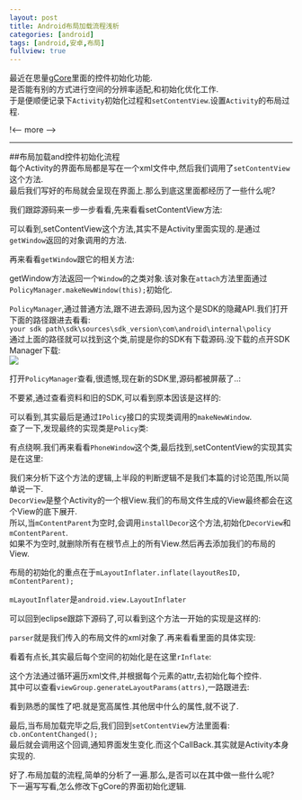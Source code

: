 ```yaml
---
layout: post
title: Android布局加载流程浅析
categories: [android]
tags: [android,安卓,布局]
fullview: true
---
```


最近在思量[gCore](https://github.com/gulup/gCore)里面的控件初始化功能.      
是否能有别的方式进行空间的分辨率适配,和初始化优化工作.      
于是便顺便记录下`Activity`初始化过程和`setContentView`.设置`Activity`的布局过程.   

!<-- more -->   

***

##布局加载and控件初始化流程     
每个Activity的界面布局都是写在一个xml文件中,然后我们调用了`setContentView`这个方法.     
最后我们写好的布局就会呈现在界面上.那么到底这里面都经历了一些什么呢?

我们跟踪源码来一步一步看看,先来看看setContentView方法:  

<script src="https://gist.github.com/gulup/964d67aa6b4f7a7e1677.js"></script>       

可以看到,setContentView这个方法,其实不是Activity里面实现的.是通过`getWindow`返回的对象调用的方法.       

再来看看`getWindow`跟它的相关方法:        

<script src="https://gist.github.com/gulup/40add7c5d0e9035fa4c1.js"></script>

getWindow方法返回一个`Window`的之类对象.该对象在`attach`方法里面通过`PolicyManager.makeNewWindow(this);`初始化.     

`PolicyManager`,通过普通方法,跟不进去源码,因为这个是SDK的隐藏API.我们打开下面的路径跟进去看看:      
`your sdk path\sdk\sources\sdk_version\com\android\internal\policy`     
通过上面的路径就可以找到这个类,前提是你的SDK有下载源码.没下载的点开SDK Manager下载:     
![](http://gulup.github.io/public/img/20150202/1.jpg)   

打开`PolicyManager`查看,很遗憾,现在新的SDK里,源码都被屏蔽了..:      
<script src="https://gist.github.com/gulup/2dabdeed92a79222b425.js"></script>    

不要紧,通过查看资料和旧的SDK,可以看到原本因该是这样的:      
<script src="https://gist.github.com/gulup/25d3fb494a3c2f4b6a1b.js"></script>       
可以看到,其实最后是通过`IPolicy`接口的实现类调用的`makeNewWindow`.      
查了一下,发现最终的实现类是`Policy`类:      
<script src="https://gist.github.com/gulup/75a17933757b22c69b07.js"></script>       
有点绕啊.我们再来看看`PhoneWindow`这个类,最后找到,setContentView的实现其实是在这里:          
<script src="https://gist.github.com/gulup/e5f257ec9016bf686665.js"></script>       

我们来分析下这个方法的逻辑,上半段的判断逻辑不是我们本篇的讨论范围,所以简单说一下.       
`DecorView`是整个Activity的一个根View.我们的布局文件生成的View最终都会在这个View的底下展开.     
所以,当`mContentParent`为空时,会调用`installDecor`这个方法,初始化`DecorView`和`mContentParent`.         
如果不为空时,就删除所有在根节点上的所有View.然后再去添加我们的布局的View.       

布局的初始化的重点在于`mLayoutInflater.inflate(layoutResID, mContentParent);`       

`mLayoutInflater`是`android.view.LayoutInflater`        

可以回到eclipse跟踪下源码了,可以看到这个方法一开始的实现是这样的:       
<script src="https://gist.github.com/gulup/4f015aa7218c293fbbac.js"></script>  

`parser`就是我们传入的布局文件的xml对象了.再来看看里面的具体实现:       

<script src="https://gist.github.com/gulup/f725f02a30fd95e39e4b.js"></script>       

看着有点长,其实最后每个空间的初始化是在这里`rInflate`:      

<script src="https://gist.github.com/gulup/2f646e534a9722b7bcc0.js"></script>       

这个方法通过循环遍历xml文件,并根据每个元素的attr,去初始化每个控件.      
其中可以查看`viewGroup.generateLayoutParams(attrs)`,一路跟进去:     
<script src="https://gist.github.com/gulup/38fe714d782721e4a2f7.js"></script>       
看到熟悉的属性了吧.就是宽高属性.其他居中什么的属性,就不说了.        

最后,当布局加载完毕之后,我们回到`setContentView`方法里面看:     
`cb.onContentChanged();`        
最后就会调用这个回调,通知界面发生变化.而这个CallBack.其实就是Activity本身实现的.        

好了.布局加载的流程,简单的分析了一遍.那么,是否可以在其中做一些什么呢?       
下一遍写写看,怎么修改下gCore的界面初始化逻辑.

